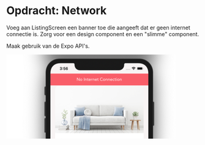 # Opdracht: Network

Voeg aan ListingScreen een banner toe die aangeeft dat er geen internet connectie is.
Zorg voor een design component en een "slimme" component.

Maak gebruik van de Expo API's.

![Network](images/network-1.png)